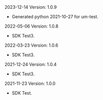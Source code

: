 2023-12-14 Version: 1.0.9
- Generated python 2021-10-27 for um-test.

2022-05-06 Version: 1.0.8
- SDK Test3.

2022-03-23 Version: 1.0.6
- SDK Test3.

2021-12-24 Version: 1.0.4
- SDK Test3.

2021-11-23 Version: 1.0.0
- SDK Test.

